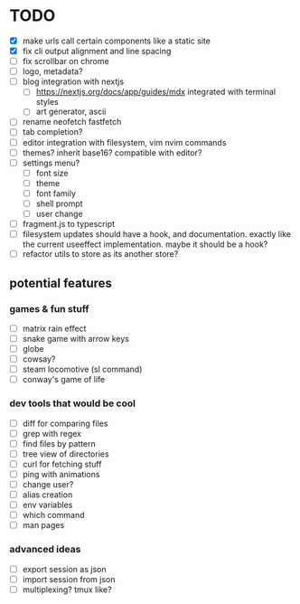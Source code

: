 # TODO

- [x] make urls call certain components like a static site
- [x] fix cli output alignment and line spacing
- [ ] fix scrollbar on chrome
- [ ] logo, metadata?
- [ ] blog integration with nextjs
  - [ ] <https://nextjs.org/docs/app/guides/mdx> integrated with terminal styles
  - [ ] art generator, ascii
- [ ] rename neofetch fastfetch
- [ ] tab completion?
- [ ] editor integration with filesystem, vim nvim commands
- [ ] themes? inherit base16? compatible with editor?
- [ ] settings menu?
  - [ ] font size
  - [ ] theme
  - [ ] font family
  - [ ] shell prompt
  - [ ] user change
- [ ] fragment.js to typescript
- [ ] filesystem updates should have a hook, and documentation. exactly like the current useeffect implementation. maybe it should be a hook?
- [ ] refactor utils to store as its another store?

## potential features

### games & fun stuff

- [ ] matrix rain effect
- [ ] snake game with arrow keys
- [ ] globe
- [ ] cowsay?
- [ ] steam locomotive (sl command)
- [ ] conway's game of life

### dev tools that would be cool

- [ ] diff for comparing files
- [ ] grep with regex
- [ ] find files by pattern
- [ ] tree view of directories
- [ ] curl for fetching stuff
- [ ] ping with animations
- [ ] change user?
- [ ] alias creation
- [ ] env variables
- [ ] which command
- [ ] man pages

### advanced ideas

- [ ] export session as json
- [ ] import session from json
- [ ] multiplexing? tmux like?
